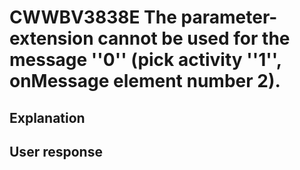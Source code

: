 # CWWBV3838E The parameter-extension cannot be used for the message ''0'' (pick activity ''1'', onMessage element number 2).

## Explanation

## User response